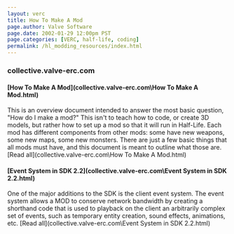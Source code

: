 ```yaml
---
layout: verc
title: How To Make A Mod
page.author: Valve Software 
page.date: 2002-01-29 12:00pm PST
page.categories: [VERC, half-life, coding]
permalink: /hl_modding_resources/index.html 
---
```


### collective.valve-erc.com

#### [How To Make A Mod](collective.valve-erc.com\How To Make A Mod.html)
This is an overview document intended to answer the most basic question, "How do I make a mod?" This isn't to teach how to code, or create 3D models, but rather how to set up a mod so that it will run in Half-Life. Each mod has different components from other mods: some have new weapons, some new maps, some new monsters. There are just a few basic things that all mods must have, and this document is meant to outline what those are. [Read all](collective.valve-erc.com\How To Make A Mod.html)

#### [Event System in SDK 2.2](collective.valve-erc.com\Event System in SDK 2.2.html)

One of the major additions to the SDK is the client event system. The event system allows a MOD to conserve network bandwidth by creating a shorthand code that is used to playback on the client an arbitrarily complex set of events, such as temporary entity creation, sound effects, animations, etc. [Read all](collective.valve-erc.com\Event System in SDK 2.2.html)